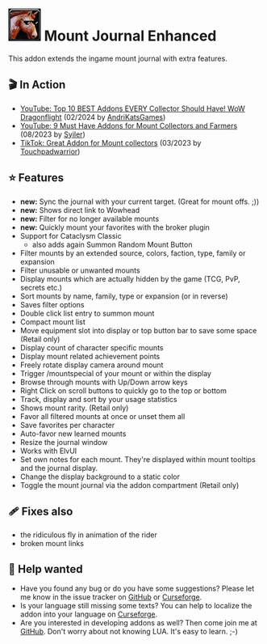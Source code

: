 # ![Logo](https://raw.githubusercontent.com/exochron/MountJournalEnhanced/master/UI/icons/mje.png) Mount Journal Enhanced
This addon extends the ingame mount journal with extra features.

## 🎬 In Action
- [YouTube: Top 10 BEST Addons EVERY Collector Should Have! WoW Dragonflight](https://www.youtube.com/watch?v=c2a4NKMGimM&t=221s) (02/2024 by [AndriKatsGames](https://www.twitch.tv/andrikatsgames))
- [YouTube: 9 Must Have Addons for Mount Collectors and Farmers](https://www.youtube.com/watch?v=O4Sb1CtPado&t=530s) (08/2023 by [Syiler](https://www.twitch.tv/syiler))
- [TikTok: Great Addon for Mount collectors](https://www.tiktok.com/@touchpadwarrior/video/7216081879886269739) (03/2023 by [Touchpadwarrior](https://www.twitch.tv/touchpadwarrior))

## ⭐ Features
+ __new:__ Sync the journal with your current target. (Great for mount offs. ;)) 
+ __new:__ Shows direct link to Wowhead
+ __new:__ Filter for no longer available mounts
+ __new:__ Quickly mount your favorites with the broker plugin
+ Support for Cataclysm Classic
    + also adds again Summon Random Mount Button
+ Filter mounts by an extended source, colors, faction, type, family or expansion
+ Filter unusable or unwanted mounts
+ Display mounts which are actually hidden by the game (TCG, PvP, secrets etc.)
+ Sort mounts by name, family, type or expansion (or in reverse)
+ Saves filter options
+ Double click list entry to summon mount
+ Compact mount list
+ Move equipment slot into display or top button bar to save some space (Retail only)
+ Display count of character specific mounts
+ Display mount related achievement points
+ Freely rotate display camera around mount
+ Trigger /mountspecial of your mount or within the display
+ Browse through mounts with Up/Down arrow keys
+ Right Click on scroll buttons to quickly go to the top or bottom
+ Track, display and sort by your usage statistics
+ Shows mount rarity. (Retail only)
+ Favor all filtered mounts at once or unset them all
+ Save favorites per character
+ Auto-favor new learned mounts
+ Resize the journal window
+ Works with ElvUI
+ Set own notes for each mount. They're displayed within mount tooltips and the journal display.
+ Change the display background to a static color
+ Toggle the mount journal via the addon compartment (Retail only)

## 🩹 Fixes also
+ the ridiculous fly in animation of the rider
+ broken mount links

## 🙋 Help wanted
- Have you found any bug or do you have some suggestions? Please let me know in the issue tracker on [GitHub](https://github.com/exochron/MountJournalEnhanced/issues) or [Curseforge](https://www.curseforge.com/wow/addons/mount-journal-enhanced/issues).
- Is your language still missing some texts? You can help to localize the addon into your language on [Curseforge](https://www.curseforge.com/wow/addons/mount-journal-enhanced/localization).
- Are you interested in developing addons as well? Then come join me at [GitHub](https://github.com/exochron/MountJournalEnhanced). Don't worry about not knowing LUA. It's easy to learn. ;-)
